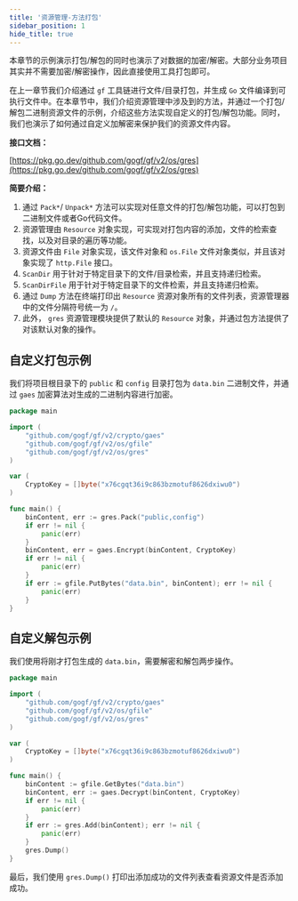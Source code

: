 ```yaml
---
title: '资源管理-方法打包'
sidebar_position: 1
hide_title: true
---
```


本章节的示例演示打包/解包的同时也演示了对数据的加密/解密。大部分业务项目其实并不需要加密/解密操作，因此直接使用工具打包即可。

在上一章节我们介绍通过 `gf` 工具链进行文件/目录打包，并生成 `Go` 文件编译到可执行文件中。在本章节中，我们介绍资源管理中涉及到的方法，并通过一个打包/解包二进制资源文件的示例，介绍这些方法实现自定义的打包/解包功能。同时，我们也演示了如何通过自定义加解密来保护我们的资源文件内容。

**接口文档：**

[https://pkg.go.dev/github.com/gogf/gf/v2/os/gres](https://pkg.go.dev/github.com/gogf/gf/v2/os/gres)

**简要介绍：**

1. 通过 `Pack*`/ `Unpack*` 方法可以实现对任意文件的打包/解包功能，可以打包到二进制文件或者Go代码文件。
2. 资源管理由 `Resource` 对象实现，可实现对打包内容的添加，文件的检索查找，以及对目录的遍历等功能。
3. 资源文件由 `File` 对象实现，该文件对象和 `os.File` 文件对象类似，并且该对象实现了 `http.File` 接口。
4. `ScanDir` 用于针对于特定目录下的文件/目录检索，并且支持递归检索。
5. `ScanDirFile` 用于针对于特定目录下的文件检索，并且支持递归检索。
6. 通过 `Dump` 方法在终端打印出 `Resource` 资源对象所有的文件列表，资源管理器中的文件分隔符号统一为 `/`。
7. 此外， `gres` 资源管理模块提供了默认的 `Resource` 对象，并通过包方法提供了对该默认对象的操作。

## 自定义打包示例

我们将项目根目录下的 `public` 和 `config` 目录打包为 `data.bin` 二进制文件，并通过 `gaes` 加密算法对生成的二进制内容进行加密。

```go
package main

import (
	"github.com/gogf/gf/v2/crypto/gaes"
	"github.com/gogf/gf/v2/os/gfile"
	"github.com/gogf/gf/v2/os/gres"
)

var (
	CryptoKey = []byte("x76cgqt36i9c863bzmotuf8626dxiwu0")
)

func main() {
	binContent, err := gres.Pack("public,config")
	if err != nil {
		panic(err)
	}
	binContent, err = gaes.Encrypt(binContent, CryptoKey)
	if err != nil {
		panic(err)
	}
	if err := gfile.PutBytes("data.bin", binContent); err != nil {
		panic(err)
	}
}
```

## 自定义解包示例

我们使用将刚才打包生成的 `data.bin`，需要解密和解包两步操作。

```go
package main

import (
	"github.com/gogf/gf/v2/crypto/gaes"
	"github.com/gogf/gf/v2/os/gfile"
	"github.com/gogf/gf/v2/os/gres"
)

var (
	CryptoKey = []byte("x76cgqt36i9c863bzmotuf8626dxiwu0")
)

func main() {
	binContent := gfile.GetBytes("data.bin")
	binContent, err := gaes.Decrypt(binContent, CryptoKey)
	if err != nil {
		panic(err)
	}
	if err := gres.Add(binContent); err != nil {
		panic(err)
	}
	gres.Dump()
}
```

最后，我们使用 `gres.Dump()` 打印出添加成功的文件列表查看资源文件是否添加成功。